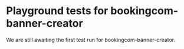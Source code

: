# Playground tests for bookingcom-banner-creator
We are still awaiting the first test run for bookingcom-banner-creator.

